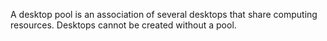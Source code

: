A desktop pool is an association of several desktops that share computing resources. Desktops cannot be created without a pool.